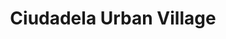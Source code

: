 ---
title: "Ciudadela Urban Village"
url: /zapopan/ciudadela-urban-village/
shop: Einkaufszentrum
---